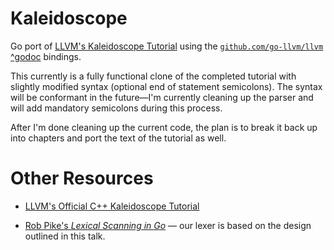 Kaleidoscope
============

Go port of [LLVM's Kaleidoscope Tutorial](http://llvm.org/docs/tutorial/LangImpl1.html) using the [`github.com/go-llvm/llvm`](github.com/go-llvm/llvm) [^godoc](godoc.org/github.com/go-llvm/llvm) bindings.

This currently is a fully functional clone of the completed tutorial with slightly modified syntax (optional end of statement semicolons). The syntax will be conformant in the future—I'm currently cleaning up the parser and will add mandatory semicolons during this process.

After I'm done cleaning up the current code, the plan is to break it back up into chapters and port the text of the tutorial as well.

Other Resources
===============

* [LLVM's Official C++ Kaleidoscope Tutorial](http://llvm.org/docs/tutorial/LangImpl1.html)

* [Rob Pike's *Lexical Scanning in Go*](http://www.youtube.com/watch?v=HxaD_trXwRE) — our lexer is based on the design outlined in this talk.